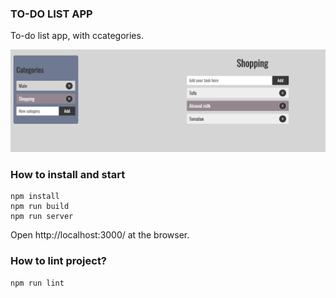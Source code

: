 ### TO-DO LIST APP

To-do list app, with ccategories.

![](todo.png)



### How to install and start

``` 
npm install
npm run build
npm run server
```
Open http://localhost:3000/ at the browser.

### How to lint project?

```sh
npm run lint
```